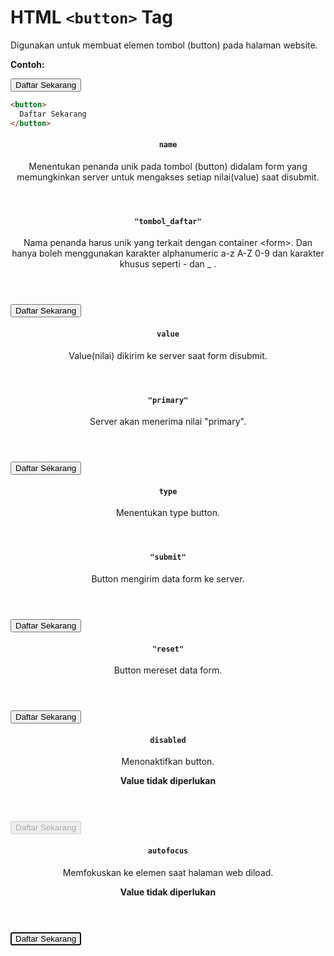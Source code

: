 # HTML `<button>` Tag

Digunakan untuk membuat elemen tombol (button) pada halaman website.

<div class="example">
	<p class="example__label"><strong>Contoh:</strong></p>
	<div class="example__preview">
        <button>
        Daftar Sekarang
        </button>
	</div>
</div>

```html
<button>
  Daftar Sekarang
</button>
```

<article class="attribute attribute--required">
	<header class="attribute__header">
		<h4 class="attribute__name">
			<code class="attribute__tag">name</code>
		</h4>
		<div class="attribute__desc">
			<p>Menentukan penanda unik pada tombol (button) didalam form yang memungkinkan server untuk mengakses setiap nilai(value) saat disubmit.</p>
		</div>
	</header>
	<div class="attribute__values">
		<article class="attribute__value">
			<header class="attribute__value-header">
				<h4 class="attribute__value-title">
					<code class="attribute__value-tag">"tombol_daftar"</code>
				</h4>
				<div class="attribute__value-desc">
					<p>Nama penanda harus unik yang terkait dengan container &lt;form&gt;. Dan hanya boleh menggunakan karakter alphanumeric a-z A-Z 0-9 dan karakter khusus seperti - dan _ .</p>
				</div>
			</header>
			<aside class="attribute__preview">
				<div class="attribute__preview-output">
                    <button>
                    Daftar Sekarang
                    </button>
				</div>
			</aside>
		</article>
	</div>
</article>
<article class="attribute attribute--required">
	<header class="attribute__header">
		<h4 class="attribute__name">
			<code class="attribute__tag">value</code>
		</h4>
		<div class="attribute__desc">
			<p>Value(nilai) dikirim ke server saat form disubmit.</p>
		</div>
	</header>
	<div class="attribute__values">
		<article class="attribute__value">
			<header class="attribute__value-header">
				<h4 class="attribute__value-title">
					<code class="attribute__value-tag">"primary"</code>
				</h4>
				<div class="attribute__value-desc">
					<p>Server akan menerima nilai "primary".</p>
				</div>
			</header>
			<aside class="attribute__preview">
				<div class="attribute__preview-output">
                    <button>
                    Daftar Sekarang
                    </button>
				</div>
			</aside>
		</article>
	</div>
</article>
<article class="attribute attribute--required">
	<header class="attribute__header">
		<h4 class="attribute__name">
			<code class="attribute__tag">type</code>
		</h4>
		<div class="attribute__desc">
			<p>Menentukan type button.</p>
		</div>
	</header>
	<div class="attribute__values">
		<article class="attribute__value">
			<header class="attribute__value-header">
				<h4 class="attribute__value-title">
					<code class="attribute__value-tag">"submit"</code>
				</h4>
				<div class="attribute__value-desc">
					<p>Button mengirim data form ke server.</p>
				</div>
			</header>
			<aside class="attribute__preview">
				<div class="attribute__preview-output">
                    <button type="submit">
                    Daftar Sekarang
                    </button>
				</div>
			</aside>
		</article>
        <article class="attribute__value">
			<header class="attribute__value-header">
				<h4 class="attribute__value-title">
					<code class="attribute__value-tag">"reset"</code>
				</h4>
				<div class="attribute__value-desc">
					<p>Button mereset data form.</p>
				</div>
			</header>
			<aside class="attribute__preview">
				<div class="attribute__preview-output">
                    <button type="reset">
                    Daftar Sekarang
                    </button>
				</div>
			</aside>
		</article>
	</div>
</article>
<article class="attribute attribute--required">
	<header class="attribute__header">
		<h4 class="attribute__name">
			<code class="attribute__tag attribute__tag--novalue">disabled</code>
		</h4>
		<div class="attribute__desc">
			<p>Menonaktifkan button.</p>
            <strong class="attribute__desc--novalue">Value tidak diperlukan</strong>
		</div>
	</header>
	<div class="attribute__values">
        <article class="attribute__value">
			<aside class="attribute__preview">
				<div class="attribute__preview-output">
                    <button type="submit" disabled>
                    Daftar Sekarang
                    </button>
				</div>
			</aside>
		</article>
	</div>
</article>
<article class="attribute attribute--required">
	<header class="attribute__header">
		<h4 class="attribute__name">
			<code class="attribute__tag attribute__tag--novalue">autofocus</code>
		</h4>
		<div class="attribute__desc">
			<p>Memfokuskan ke elemen saat halaman web diload.</p>
            <strong class="attribute__desc--novalue">Value tidak diperlukan</strong>
		</div>
	</header>
	<div class="attribute__values">
        <article class="attribute__value">
			<aside class="attribute__preview">
				<div class="attribute__preview-output">
                    <button type="submit" autofocus>
                    Daftar Sekarang
                    </button>
				</div>
			</aside>
		</article>
	</div>
</article>
